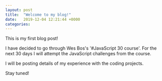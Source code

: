 ```yaml
---
layout: post
title:  "Welcome to my blog!"
date:   2019-12-04 12:21:44 +0000
categories: 
---
```

This is my first blog post!

I have decided to go through Wes Bos's '#JavaScript 30 course'. For the next 30 days I will attempt the JavaScript challenges from the course.

I will be posting details of my experience with the coding projects.

Stay tuned!